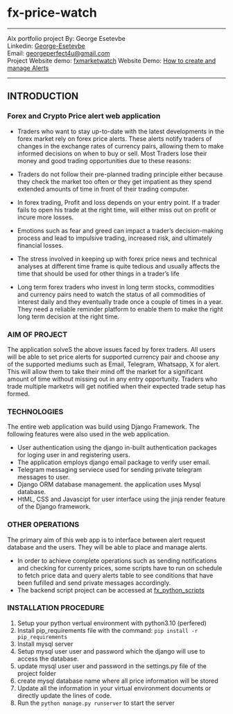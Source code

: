 # fx-price-watch
---
Alx portfolio project By: George Esetevbe\
            Linkedin: [George-Esetevbe](https://www.linkedin.com/in/george-esetevbe-b5447280/)\
            Email: georgeperfect4u@gmail.com\
            Project Website demo: [fxmarketwatch](http://fxmarketwatch.esetautomation.tech)
            Website Demo: [How to create and manage Alerts](https://youtu.be/A7PWeS779KQ)

---

## INTRODUCTION

### Forex and Crypto Price alert web application

* Traders who want to stay up-to-date with the latest developments in the forex market rely on forex price alerts. These alerts notify traders of changes in the exchange rates of currency pairs, allowing them to make informed decisions on when to buy or sell. Most Traders lose their money and good trading opportunities due to these reasons:

* Traders do not follow their pre-planned trading principle either because they check the market too often or they get impatient as they spend extended amounts of time in front of their trading computer.

* In forex trading, Profit and loss depends on your entry point. If a trader fails to open his trade at the right time, will either miss out on profit or incure more losses.

* Emotions such as fear and greed can impact a trader’s decision-making process and lead to impulsive trading, increased risk, and ultimately financial losses.

* The stress involved in keeping up with forex price news and technical analyses at different time frame is quite tedious and usually affects the time that should be used for other things in a trader’s life

* Long term forex traders who invest in long term stocks, commodities and currency pairs need to watch the status of all commodities of interest daily and they eventually trade once a couple of times in a year. They need a reliable reminder platform to enable them to make the right long term decision at the right time.

### AIM OF PROJECT
The application solveS the above issues faced by forex traders. All users will be able to set price alerts for supported currency pair and choose any of the supported mediums such as Email, Telegram, Whatsapp, X for alert. This will allow them to take their mind off the market for a significant amount of time without missing out in any entry opportunity.
Traders who trade multiple marketrs will get notified when their expected trade setup has formed. 

### TECHNOLOGIES
The entire web application was build using Django Framework. The following features were also used in the web application.
- User authentication using the django in-built authentication packages for loging user in and registering users.
- The application employs django email package to verify user email.
- Telegram messaging serviece used for sending private telegram messages to user.
- Django ORM database management. the application uses Mysql database.
- HtML, CSS and Javascipt for user interface using the jinja render feature of the Django framework.

### OTHER OPERATIONS
The primary aim of this web app is to interface between alert request database and the users.
They will be able to place and manage alerts.
- In order to achieve complete operations such as sending notifications and checking for currenty prices, some scripts have to run on schedule to fetch price data and query alerts table to see conditions that have been fufilled and send private messages accordingly.
- The backend script project can be accessed at [fx_python_scripts](https://github.com/georgeeset/fx_python_scripts)

### INSTALLATION PROCEDURE
1. Setup your python vertual environment with python3.10 (perfered)
2. Install pip_requirements file with the command: `pip install -r pip_requirements`
3. Install mysql server
4. Setup mysql user user and password which the django will use to access the database.
5. update mysql user user and password in the settings.py file of the project folder
6. create mysql database name where all price information will be stored
7. Update all the information in your virtual environment documents or directly update the lines of code.
8. Run the `python manage.py runserver` to start the server
